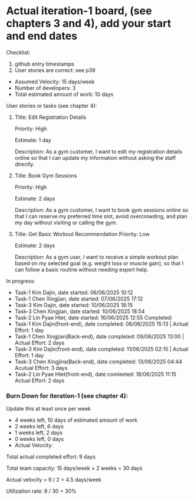 # Actual iteration-1 board, (see chapters 3 and 4), add your start and end dates 

Checklist: 
1. github entry timestamps
2. User stories are correct: see p39

* Assumed Velocity: 15 days/week
* Number of developers: 3
* Total estimated amount of work: 10 days

User stories or tasks (see chapter 4):
1. Title: Edit Registration Details

   Priority: High

   Estimate: 1 day

   Description:
   As a gym customer, I want to edit my registration details online so that I can update my information without asking the staff directly.
2. Title: Book Gym Sessions

   Priority: High

   Estimate: 2 days

   Description:
   As a gym customer, I want to book gym sessions online so that I can reserve my preferred time slot, avoid overcrowding, and plan my day without visiting or calling the gym.
    
3. Title: Get Basic Workout Recommendation
   Priority: Low

   Estimate: 2 days

   Description: As a gym user, I want to receive a simple workout plan based on my selected goal (e.g. weight loss or muscle gain), so that I can follow a basic routine without needing    expert help.



In progress:
* Task-1 Kim Dajin, date started: 06/06/2025 10:12
* Task-1 Chen Xingjian, date started: 07/06/2025 17:12 
* Task-3 Kim Dajin, date started: 10/06/2025 18:15
* Task-3 Chen Xingjian, date started: 10/06/2025 18:54
* Task-2 Lin Pyae Htet, date started: 16/06/2025 12:55
Completed:
* Task-1 Kim Dajin(front-end), date completed: 06/06/2025 15:13 | Actual Effort: 1 day
* Task-1 Chen Xingjian(Back-end), date completed: 09/06/2025 13:00 | Actual Effort: 2 days
* Task-3 Kim Dajin(front-end), date completed: 11/06/2025 02:15 | Actual Effort: 1 day
* Task-3 Chen Xingjina(Back-end), date completed: 13/06/2025 04:44 Acutual Effort: 3 days
* Task-2 Lin Pyae Htet(front-end), date comleeted: 18/06/2025 11:15 Actual Effort: 2 days

### Burn Down for iteration-1 (see chapter 4):
Update this at least once per week
* 4 weeks left, 10 days of estimated amount of work 
* 2 weeks left, 6 days
* 1 weeks left, 2 days
* 0 weeks left, 0 days
* Actual Velocity:

Total actual completed effort: 9 days

Total team capacity: 15 days/week × 2 weeks = 30 days

Actual velocity = 9 / 2 = 4.5 days/week

Utilization rate: 9 / 30 = 30%
